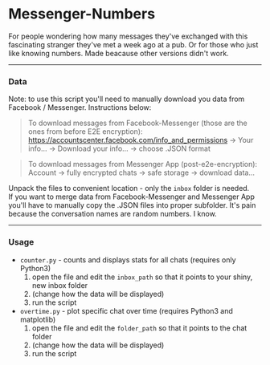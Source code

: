 # Messenger-Numbers

For people wondering how many messages they've exchanged with this fascinating stranger they've met a week ago at a pub. Or for those who just like knowing numbers.
Made beacause other versions didn't work.

---
### Data
Note: to use this script you'll need to manually download you data from Facebook / Messenger. Instructions below:

> To download messages from Facebook-Messenger (those are the ones from before E2E encryption): \
> https://accountscenter.facebook.com/info_and_permissions -> Your info... -> Download your info... -> choose .JSON format

> To download messages from Messenger App (post-e2e-encryption): \
> Account -> fully encrypted chats -> safe storage -> download data...

Unpack the  files  to convenient location - only the `inbox` folder is needed. \
If you want to merge data from Facebook-Messenger and Messenger App you'll have to manually copy the .JSON files into proper subfolder. It's pain because the conversation names are random numbers. I know.

---
### Usage

- `counter.py` - counts and displays stats for all chats (requires only Python3)
	1. open the file and edit the `inbox_path` so that it points to your shiny, new inbox folder
	2. (change how the data will be displayed)
	3. run the script
- `overtime.py` - plot specific chat over time (requires Python3 and matplotlib)
	1. open the file and edit the `folder_path` so that it points to the chat folder
	2. (change how the data will be displayed)
	3. run the script


